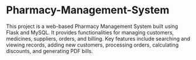 # Pharmacy-Management-System
This project is a web-based Pharmacy Management System built using Flask and MySQL. It provides functionalities for managing customers, medicines, suppliers, orders, and billing. Key features include searching and viewing records, adding new customers, processing orders, calculating discounts, and generating PDF bills.
